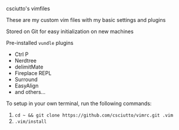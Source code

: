 csciutto's vimfiles

These are my custom vim files with my basic settings and plugins

Stored on Git for easy initialization on new machines

Pre-installed `vundle` plugins
- Ctrl P
- Nerdtree
- delimitMate
- Fireplace REPL
- Surround
- EasyAlign
- and others...

To setup in your own terminal, run the following commands:
1. `cd ~ && git clone https://github.com/csciutto/vimrc.git .vim`
2. `.vim/install`
